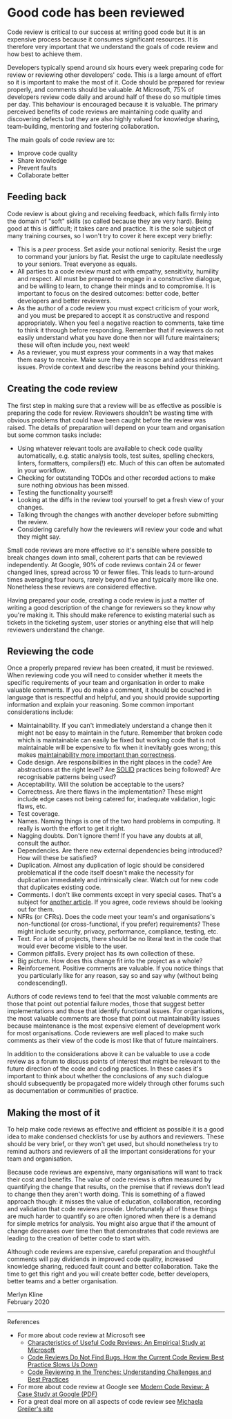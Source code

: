 # Good code has been reviewed

Code review is critical to our success at writing good code but it is an expensive process because it consumes significant resources. It is therefore very important that we understand the goals of code review and how best to achieve them.

Developers typically spend around six hours every week preparing code for review or reviewing other developers' code. This is a large amount of effort so it is important to make the most of it. Code should be prepared for review properly, and comments should be valuable. At Microsoft, 75% of developers review code daily and around half of these do so multiple times per day. This behaviour is encouraged because it is valuable. The primary perceived benefits of code reviews are maintaining code quality and discovering defects but they are also highly valued for knowledge sharing, team-building, mentoring and fostering collaboration.

The main goals of code review are to:

* Improve code quality
* Share knowledge
* Prevent faults
* Collaborate better

## Feeding back

Code review is about giving and receiving feedback, which falls firmly into the domain of "soft" skills (so called because they are very hard). Being good at this is difficult; it takes care and practice. It is the sole subject of many training courses, so I won't try to cover it here except very briefly:

* This is a *peer* process. Set aside your notional seniority. Resist the urge to command your juniors by fiat. Resist the urge to capitulate needlessly to your seniors. Treat everyone as equals.
* All parties to a code review must act with empathy, sensitivity, humility and respect. All must be prepared to engage in a constructive dialogue, and be willing to learn, to change their minds and to compromise. It is important to focus on the desired outcomes: better code, better developers and better reviewers.
* As the author of a code review you must expect criticism of your work, and you must be prepared to accept it as constructive and respond appropriately. When you feel a negative reaction to comments, take time to think it through before responding. Remember that if reviewers do not easily understand what you have done then nor will future maintainers; these will often include you, next week!
* As a reviewer, you must express your comments in a way that makes them easy to receive. Make sure they are in scope and address relevant issues. Provide context and describe the reasons behind your thinking.

## Creating the code review

The first step in making sure that a review will be as effective as possible is preparing the code for review. Reviewers shouldn't be wasting time with obvious problems that could have been caught before the review was raised. The details of preparation will depend on your team and organisation but some common tasks include:

* Using whatever relevant tools are available to check code quality automatically, e.g. static analysis tools, test suites, spelling checkers, linters, formatters, compilers(!) etc. Much of this can often be automated in your workflow.
* Checking for outstanding TODOs and other recorded actions to make sure nothing obvious has been missed.
* Testing the functionality yourself!
* Looking at the diffs in the review tool yourself to get a fresh view of your changes.
* Talking through the changes with another developer before submitting the review.
* Considering carefully how the reviewers will review your code and what they might say.

Small code reviews are more effective so it's sensible where possible to break changes down into small, coherent parts that can be reviewed independently. At Google, 90% of code reviews contain 24 or fewer changed lines, spread across 10 or fewer files. This leads to turn-around times averaging four hours, rarely beyond five and typically more like one. Nonetheless these reviews are considered effective.

Having prepared your code, creating a code review is just a matter of writing a good description of the change for reviewers so they know why you're making it. This should make reference to existing material such as tickets in the ticketing system, user stories or anything else that will help reviewers understand the change.

## Reviewing the code

Once a properly prepared review has been created, it must be reviewed. When reviewing code you will need to consider whether it meets the specific requirements of your team and organisation in order to make valuable comments. If you do make a comment, it should be couched in language that is respectful and helpful, and you should provide supporting information and explain your reasoning. Some common important considerations include:

* Maintainability. If you can't immediately understand a change then it might not be easy to maintain in the future. Remember that broken code which is maintainable can easily be fixed but working code that is not maintainable will be expensive to fix when it inevitably goes wrong; this makes [maintainability more important than correctness](GoodCodeIsBroken).
* Code design. Are responsibilities in the right places in the code? Are abstractions at the right level? Are [SOLID](https://en.wikipedia.org/wiki/SOLID) practices being followed? Are recognisable patterns being used?
* Acceptability. Will the solution be acceptable to the users?
* Correctness. Are there flaws in the implementation? These might include edge cases not being catered for, inadequate validation, logic flaws, etc.
* Test coverage.
* Names. Naming things is one of the two hard problems in computing. It really is worth the effort to get it right.
* Nagging doubts. Don't ignore them! If you have any doubts at all, consult the author.
* Dependencies. Are there new external dependencies being introduced? How will these be satisfied?
* Duplication. Almost any duplication of logic should be considered problematical if the code itself doesn't make the necessity for duplication immediately and intrinsically clear. Watch out for new code that duplicates existing code.
* Comments. I don't like comments except in very special cases. That's a subject for [another article](GoodCodeHasNoComments). If you agree, code reviews should be looking out for them.
* NFRs (or CFRs). Does the code meet your team's and organisations's non-functional (or cross-functional, if you prefer) requirements? These might include security, privacy, performance, compliance, testing, etc.
* Text. For a lot of projects, there should be no literal text in the code that would ever become visible to the user.
* Common pitfalls. Every project has its own collection of these.
* Big picture. How does this change fit into the project as a whole?
* Reinforcement. Positive comments are valuable. If you notice things that you particularly like for any reason, say so and say why (without being condescending!).

Authors of code reviews tend to feel that the most valuable comments are those that point out potential failure modes, those that suggest better implementations and those that identify functional issues. For organisations, the most valuable comments are those that point out maintainability issues because maintenance is the most expensive element of development work for most organisations. Code reviewers are well placed to make such comments as their view of the code is most like that of future maintainers.

In addition to the considerations above it can be valuable to use a code review as a forum to discuss points of interest that might be relevant to the future direction of the code and coding practices. In these cases it's important to think about whether the conclusions of any such dialogue should subsequently be propagated more widely through other forums such as documentation or communities of practice.

## Making the most of it

To help make code reviews as effective and efficient as possible it is a good idea to make condensed checklists for use by authors and reviewers. These should be very brief, or they won't get used, but should nonetheless try to remind authors and reviewers of all the important considerations for your team and organisation.

Because code reviews are expensive, many organisations will want to track their cost and benefits. The value of code reviews is often measured by quantifying the change that results, on the premise that if reviews don't lead to change then they aren't worth doing. This is something of a flawed approach though: it misses the value of education, collaboration, recording and validation that code reviews provide. Unfortunately all of these things are much harder to quantify so are often ignored when there is a demand for simple metrics for analysis. You might also argue that if the amount of change decreases over time then that demonstrates that code reviews are leading to the creation of better code to start with.

Although code reviews are expensive, careful preparation and thoughtful comments will pay dividends in improved code quality, increased knowledge sharing, reduced fault count and better collaboration. Take the time to get this right and you will create better code, better developers, better teams and a better organisation.

Merlyn Kline  
February 2020

---

References

* For more about code review at Microsoft see
  * [Characteristics of Useful Code Reviews: An Empirical Study at Microsoft](https://www.michaelagreiler.com/wp-content/uploads/2019/02/Characteristics-Of-Useful-Comments.pdf)
  * [Code Reviews Do Not Find Bugs.
How the Current Code Review Best Practice Slows Us Down](https://www.microsoft.com/en-us/research/wp-content/uploads/2015/05/PID3556473.pdf)
  * [Code Reviewing in the Trenches: Understanding
Challenges and Best Practices](https://www.michaelagreiler.com/wp-content/uploads/2019/03/Code-Reviewing-in-the-Trenches-Understanding-Challenges-Best-Practices-and-Tool-Needs.pdf)
* For more about code review at Google see [Modern Code Review: A Case Study at Google (PDF)](https://sback.it/publications/icse2018seip.pdf)
* For a great deal more on all aspects of code review see [Michaela Greiler's site](https://www.michaelagreiler.com/)
